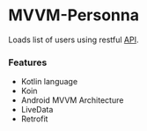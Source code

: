 # MVVM-Personna
Loads list of users using restful [API](https://randomuser.me/api/?results=10).

### Features
- Kotlin language
- Koin
- Android MVVM Architecture
- LiveData
- Retrofit

